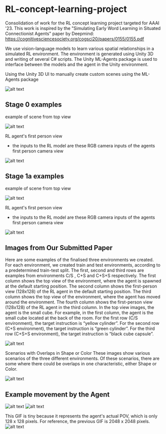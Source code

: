 # RL-concept-learning-project
Consolidation of work for the RL concept learning project targeted for AAAI '23.
This work is inspired by the "Simulating Early Word Learning in Situated Connectionist Agents" paper by Deepmind: https://cognitivesciencesociety.org/cogsci20/papers/0155/0155.pdf

We use vision-language models to learn various spatial relationships in a simulated RL environment. The environment is generated using Unity 3D and writing of several C# scripts. The Unity ML-Agents package is used to interface between the models and the agent in the Unity environment.


Using the Unity 3D UI to manually create custom scenes using the ML-Agents package

![alt text](https://github.com/haidiazaman/RL-concept-learning-project/blob/main/imgs/mlagents_s1a_unity_ui.jpg)


## Stage 0 examples
example of scene from top view

![alt text](https://github.com/haidiazaman/RL-concept-learning-project/blob/main/imgs/s0_topcamera.jpg)

RL agent's first person view 
- the inputs to the RL model are these RGB camera inputs of the agents first person camera view

![alt text](https://github.com/haidiazaman/RL-concept-learning-project/blob/main/imgs/s0_agentcamera.jpg)


## Stage 1a examples
example of scene from top view

![alt text](https://github.com/haidiazaman/RL-concept-learning-project/blob/main/imgs/s1a_topcamera.jpg)

RL agent's first person view 
- the inputs to the RL model are these RGB camera inputs of the agents first person camera view
  
![alt text](https://github.com/haidiazaman/RL-concept-learning-project/blob/main/imgs/s1a_agentcamera.jpg)


## Images from Our Submitted Paper
Here are some examples of the finalised three environments we created. For each environment, we created train and test environments, according to a predetermined train-test split.
The first, second and third rows are examples from environments C/S , C+S and C+S+S respectively. The first column shows the top view of the environment, where the agent is spawned at the default starting position. The second column shows the first-person view (128x128) of the RL agent in the default starting position. The third column shows the top view of the environment, where the agent has moved around the environment. The fourth column shows the first-person view (128x128) of the RL agent in the third column. In the top view images, the agent is the small cube. For example, in the first column, the agent is the small cube located at the back of the room. For the first row (C/S environment), the target instruction is “yellow cylinder”. For the second row (C+S environment), the target instruction is “green cylinder”. For the third row (C+S+S environment), the target instruction is “black cube capsule”.

![alt text](https://github.com/haidiazaman/RL-concept-learning-project/blob/main/imgs/supp%20fig%201.jpg)

Scenarios with Overlaps in Shape or Color
These images show various scenarios of the three different environments. Of these scenarios, there are some where there could be overlaps in one characteristic, either Shape or Color.
  
![alt text](https://github.com/haidiazaman/RL-concept-learning-project/blob/main/imgs/supp%20fig%202.jpg)


## Example movement by the Agent 
![alt text](https://github.com/haidiazaman/RL-concept-learning-project/blob/main/imgs/s1a_example_movement.gif)
![alt text](https://github.com/haidiazaman/RL-concept-learning-project/blob/main/imgs/bird%20eye%20view%20gif.gif)

This GIF is tiny because it represents the agent's actual POV, which is only 128 x 128 pixels. For reference, the previous GIF is 2048 x 2048 pixels.
![alt text](https://github.com/haidiazaman/RL-concept-learning-project/blob/main/imgs/pov%20gif.gif)
